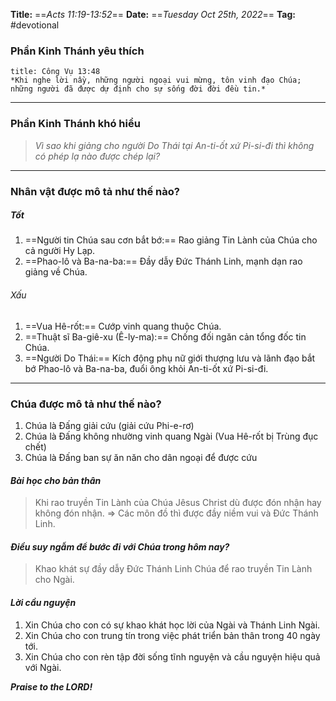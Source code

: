 **Title:** ==*Acts 11:19-13:52*==
**Date:** ==*Tuesday Oct 25th, 2022*==
**Tag:** #devotional

### **Phần Kinh Thánh yêu thích**
```ad-bible
title: Công Vụ 13:48
*Khi nghe lời nầy, những người ngoại vui mừng, tôn vinh đạo Chúa; những người đã được dự định cho sự sống đời đời đều tin.*

```
----
### **Phần Kinh Thánh khó hiểu**
> *Vì sao khi giảng cho người Do Thái tại An-ti-ốt xứ Pi-si-đi thì không có phép lạ nào được chép lại?*
----
### **Nhân vật được mô tả như thế nào?**
##### Tốt
1. ==Người tin Chúa sau cơn bắt bớ:== Rao giảng Tin Lành của Chúa cho cả người Hy Lạp.
2. ==Phao-lô và Ba-na-ba:== Đầy dẫy Đức Thánh Linh, mạnh dạn rao giảng về Chúa.
###### Xấu
1. ==Vua Hê-rốt:== Cướp vinh quang thuộc Chúa.
2. ==Thuật sĩ Ba-giê-xu (Ê-ly-ma):== Chống đối ngăn cản tổng đốc tin Chúa.
3. ==Người Do Thái:== Kích động phụ nữ giới thượng lưu và lãnh đạo bắt bớ Phao-lô và Ba-na-ba, đuổi ông khỏi An-ti-ốt xứ Pi-si-đi.
----
### **Chúa được mô tả như thế nào?**
1. Chúa là Đấng giải cứu (giải cứu Phi-e-rơ)
2. Chúa là Đấng không nhường vinh quang Ngài (Vua Hê-rốt bị Trùng đục chết)
3. Chúa là Đấng ban sự ăn năn cho dân ngoại để được cứu
#### *Bài học cho bản thân*
> Khi rao truyền Tin Lành của Chúa Jêsus Christ dù được đón nhận hay không đón nhận.
> => Các môn đồ thì được đầy niềm vui và Đức Thánh Linh.
#### *Điều suy ngẫm để bước đi với Chúa trong hôm nay?*
>Khao khát sự đầy dẫy Đức Thánh Linh Chúa để rao truyền Tin Lành cho Ngài.
#### *Lời cầu nguyện*
1. Xin Chúa cho con có sự khao khát học lời của Ngài và Thánh Linh Ngài.
2. Xin Chúa cho con trung tín trong việc phát triển bản thân trong 40 ngày tới.
3. Xin Chúa cho con rèn tập đời sống tĩnh nguyện và cầu nguyện hiệu quả với Ngài.

***Praise to the LORD!***